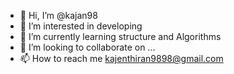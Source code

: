 - 👋 Hi, I’m @kajan98
- 👀 I’m interested in developing
- 🌱 I’m currently learning  structure and Algorithms
- 💞️ I’m looking to collaborate on ...
- 📫 How to reach me kajenthiran9898@gmail.com

<!---
kajan98/kajan98 is a ✨ special ✨ repository because its `README.md` (this file) appears on your GitHub profile.
You can click the Preview link to take a look at your changes.
--->
